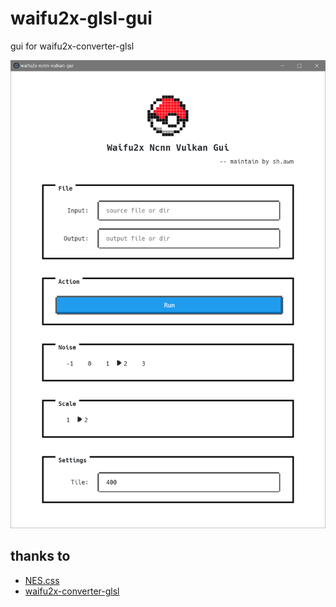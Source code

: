 # waifu2x-glsl-gui
gui for waifu2x-converter-glsl 

![avatar](https://github.com/RyougiNevermore/waifu2x-glsl-gui/raw/master/samplev2.PNG)

## thanks to 
* [NES.css](https://github.com/nostalgic-css/NES.css)
* [waifu2x-converter-glsl](https://github.com/ueshita/waifu2x-converter-glsl)

